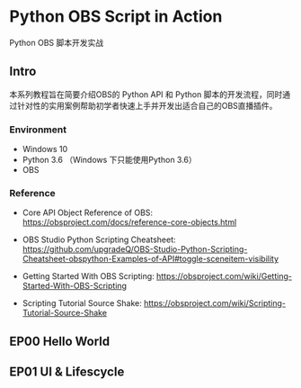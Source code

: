 # Python OBS Script in Action

Python OBS 脚本开发实战

## Intro

本系列教程旨在简要介绍OBS的 Python API 和 Python 脚本的开发流程，同时通过针对性的实用案例帮助初学者快速上手并开发出适合自己的OBS直播插件。

### Environment

- Windows 10
- Python 3.6 （Windows 下只能使用Python 3.6）
- OBS

### Reference

- Core API Object Reference of OBS: https://obsproject.com/docs/reference-core-objects.html
- OBS Studio Python Scripting Cheatsheet: https://github.com/upgradeQ/OBS-Studio-Python-Scripting-Cheatsheet-obspython-Examples-of-API#toggle-sceneitem-visibility

- Getting Started With OBS Scripting: https://obsproject.com/wiki/Getting-Started-With-OBS-Scripting
- Scripting Tutorial Source Shake: https://obsproject.com/wiki/Scripting-Tutorial-Source-Shake



## EP00 Hello World



## EP01 UI & Lifescycle



